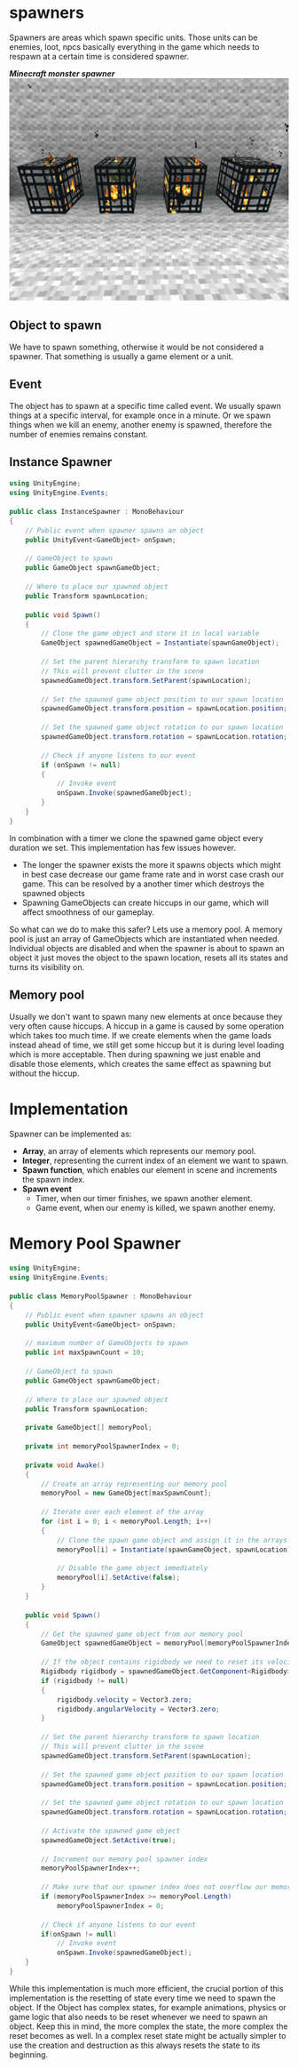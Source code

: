 # spawners
Spawners are areas which spawn specific units. Those units can be enemies, loot, npcs basically everything in the game which needs to respawn at a certain time is considered spawner. 

***Minecraft monster spawner***\
<img src="../../img/minecraft_spawners.webp" alt="minecraft" height="400"/>
## Object to spawn
We have to spawn something, otherwise it would be not considered a spawner.
That something is usually a game element or a unit.

## Event
The object has to spawn at a specific time called event.
We usually spawn things at a specific interval, for example once in a minute.
Or we spawn things when we kill an enemy, another enemy is spawned, therefore
the number of enemies remains constant.

## Instance Spawner

```csharp
using UnityEngine;
using UnityEngine.Events;

public class InstanceSpawner : MonoBehaviour
{
    // Public event when spawner spawns an object
    public UnityEvent<GameObject> onSpawn;
    
    // GameObject to spawn
    public GameObject spawnGameObject;

    // Where to place our spawned object
    public Transform spawnLocation;

    public void Spawn()
    {
        // Clone the game object and store it in local variable
        GameObject spawnedGameObject = Instantiate(spawnGameObject);
            
        // Set the parent hierarchy transform to spawn location
        // This will prevent clutter in the scene
        spawnedGameObject.transform.SetParent(spawnLocation);
            
        // Set the spawned game object position to our spawn location
        spawnedGameObject.transform.position = spawnLocation.position;
            
        // Set the spawned game object rotation to our spawn location
        spawnedGameObject.transform.rotation = spawnLocation.rotation;
            
        // Check if anyone listens to our event
        if (onSpawn != null)
        {
            // Invoke event
            onSpawn.Invoke(spawnedGameObject);
        }
    }
}
```
In combination with a timer we clone the spawned game object every duration we set. 
This implementation has few issues however.

- The longer the spawner exists the more it spawns objects which might in best case decrease our game frame rate and in worst case crash our game. This can be resolved by a another timer which destroys the spawned objects
- Spawning GameObjects can create hiccups in our game, which will affect smoothness of our gameplay.

So what can we do to make this safer? Lets use a memory pool.
A memory pool is just an array of GameObjects which are instantiated when needed. Individual objects are disabled and when the spawner is about to spawn an object it just moves the object to the spawn location, resets all its states and turns its visibility on.

## Memory pool
Usually we don't want to spawn many new elements at once because they very often cause hiccups. A hiccup in a game is caused by some operation which takes too much time. If we create elements when the game loads instead ahead of time, we still get some hiccup but it is during level loading which is more acceptable. Then during spawning we just enable and disable those elements, which creates the same effect as spawning but without the hiccup.

# Implementation
Spawner can be implemented as:
- **Array**, an array of elements which represents our memory pool.
- **Integer**, representing the current index of an element we want to spawn.
- **Spawn function**, which enables our element in scene and increments the spawn index.
- **Spawn event**
	- Timer, when our timer finishes, we spawn another element.
	- Game event, when our enemy is killed, we spawn another enemy.

# Memory Pool Spawner

```csharp
using UnityEngine;
using UnityEngine.Events;

public class MemoryPoolSpawner : MonoBehaviour
{
    // Public event when spawner spawns an object
    public UnityEvent<GameObject> onSpawn;
    
    // maximum number of GameObjects to spawn
    public int maxSpawnCount = 10;
    
    // GameObject to spawn
    public GameObject spawnGameObject;

    // Where to place our spawned object
    public Transform spawnLocation;

    private GameObject[] memoryPool;

    private int memoryPoolSpawnerIndex = 0;

    private void Awake()
    {
        // Create an array representing our memory pool
        memoryPool = new GameObject[maxSpawnCount];
        
        // Iterate over each element of the array
        for (int i = 0; i < memoryPool.Length; i++)
        {
            // Clone the spawn game object and assign it in the arrays index
            memoryPool[i] = Instantiate(spawnGameObject, spawnLocation);
            
            // Disable the game object immediately
            memoryPool[i].SetActive(false);
        }
    }

    public void Spawn()
    {
        // Get the spawned game object from our memory pool
        GameObject spawnedGameObject = memoryPool[memoryPoolSpawnerIndex];

        // If the object contains rigidbody we need to reset its velocity 
        Rigidbody rigidbody = spawnedGameObject.GetComponent<Rigidbody>();
        if (rigidbody != null)
        {
            rigidbody.velocity = Vector3.zero;
            rigidbody.angularVelocity = Vector3.zero;
        }
        
        // Set the parent hierarchy transform to spawn location
        // This will prevent clutter in the scene
        spawnedGameObject.transform.SetParent(spawnLocation);
        
        // Set the spawned game object position to our spawn location
        spawnedGameObject.transform.position = spawnLocation.position;
        
        // Set the spawned game object rotation to our spawn location
        spawnedGameObject.transform.rotation = spawnLocation.rotation;
        
        // Activate the spawned game object
        spawnedGameObject.SetActive(true);

        // Increment our memory pool spawner index
        memoryPoolSpawnerIndex++;

        // Make sure that our spawner index does not overflow our memory pool
        if (memoryPoolSpawnerIndex >= memoryPool.Length)
            memoryPoolSpawnerIndex = 0;
        
        // Check if anyone listens to our event
        if(onSpawn != null)
            // Invoke event
            onSpawn.Invoke(spawnedGameObject);
    }
}
```

While this implementation is much more efficient, the crucial portion of this implementation is the resetting of state every time we need to spawn the object. 
If the Object has complex states, for example animations, physics or game logic that also needs to be reset whenever we need to spawn an object. 
Keep this in mind, the more complex the state, the more complex the reset becomes as well. In a complex reset state might be actually simpler to use the creation and destruction as this always resets the state to its beginning.